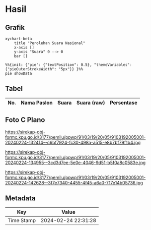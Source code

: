 # Hasil

## Grafik

```mermaid
xychart-beta
    title "Perolehan Suara Nasional"
    x-axis []
    y-axis "Suara" 0 --> 0
    bar []
```

```mermaid
%%{init: {"pie": {"textPosition": 0.5}, "themeVariables": {"pieOuterStrokeWidth": "5px"}} }%%
pie showData
```

## Tabel

| No. | Nama Paslon | Suara | Suara (raw) | Persentase |
|:--- |:----------- | -----:| -----------:| ----------:|


[p-1]: https://github.com/gigit-pemilu/pemilu-2024/blob/main/pilpres/hitung-suara/sub/91-papua/sub/03-jayapura/sub/19-yokari/sub/2005-buseryo/sub/001-tps/sub/paslon-1.txt
[p-2]: https://github.com/gigit-pemilu/pemilu-2024/blob/main/pilpres/hitung-suara/sub/91-papua/sub/03-jayapura/sub/19-yokari/sub/2005-buseryo/sub/001-tps/sub/paslon-2.txt
[p-3]: https://github.com/gigit-pemilu/pemilu-2024/blob/main/pilpres/hitung-suara/sub/91-papua/sub/03-jayapura/sub/19-yokari/sub/2005-buseryo/sub/001-tps/sub/paslon-3.txt

## Foto C Plano

https://sirekap-obj-formc.kpu.go.id/3177/pemilu/ppwp/91/03/19/20/05/9103192005001-20240224-132414--c6bf7924-fc30-498a-a515-e8b7bf79f1b4.jpg

https://sirekap-obj-formc.kpu.go.id/3177/pemilu/ppwp/91/03/19/20/05/9103192005001-20240224-134955--3cd3d7ee-5e0e-4046-9d51-b5f0a8c0583e.jpg

https://sirekap-obj-formc.kpu.go.id/3177/pemilu/ppwp/91/03/19/20/05/9103192005001-20240224-142628--3f7e7340-4455-4f45-a6a0-717e14b05736.jpg


## Metadata

| Key        | Value               |
| ---------- | ------------------- |
| Time Stamp | 2024-02-24 22:31:28 |



